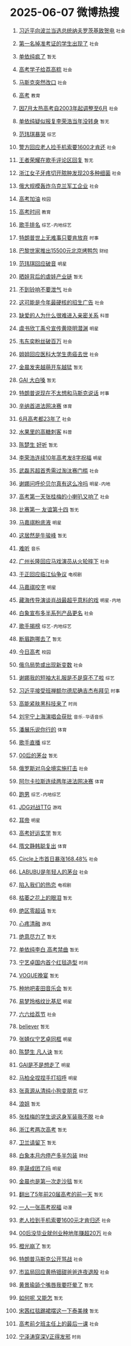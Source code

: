 # 2025-06-07 微博热搜 
1. [习近平向波兰当选总统纳夫罗茨基致贺电](https://m.weibo.cn/search?containerid=100103type%3D1%26t%3D10%26q%3D%23%E4%B9%A0%E8%BF%91%E5%B9%B3%E5%90%91%E6%B3%A2%E5%85%B0%E5%BD%93%E9%80%89%E6%80%BB%E7%BB%9F%E7%BA%B3%E5%A4%AB%E7%BD%97%E8%8C%A8%E5%9F%BA%E8%87%B4%E8%B4%BA%E7%94%B5%23&stream_entry_id=51&isnewpage=1&extparam=seat%3D1%26q%3D%2523%25E4%25B9%25A0%25E8%25BF%2591%25E5%25B9%25B3%25E5%2590%2591%25E6%25B3%25A2%25E5%2585%25B0%25E5%25BD%2593%25E9%2580%2589%25E6%2580%25BB%25E7%25BB%259F%25E7%25BA%25B3%25E5%25A4%25AB%25E7%25BD%2597%25E8%258C%25A8%25E5%259F%25BA%25E8%2587%25B4%25E8%25B4%25BA%25E7%2594%25B5%2523%26filter_type%3Drealtimehot%26stream_entry_id%3D51%26c_type%3D51%26pos%3D0%26cate%3D10103%26dgr%3D0%26display_time%3D1749251971%26pre_seqid%3D17492519711789102902781) `社会` 

2. [第一名掉准考证的学生出现了](https://m.weibo.cn/search?containerid=100103type%3D1%26t%3D10%26q%3D%23%E7%AC%AC%E4%B8%80%E5%90%8D%E6%8E%89%E5%87%86%E8%80%83%E8%AF%81%E7%9A%84%E5%AD%A6%E7%94%9F%E5%87%BA%E7%8E%B0%E4%BA%86%23&stream_entry_id=31&isnewpage=1&extparam=seat%3D1%26flag%3D2%26c_type%3D31%26pos%3D0%26cate%3D5001%26q%3D%2523%25E7%25AC%25AC%25E4%25B8%2580%25E5%2590%258D%25E6%258E%2589%25E5%2587%2586%25E8%2580%2583%25E8%25AF%2581%25E7%259A%2584%25E5%25AD%25A6%25E7%2594%259F%25E5%2587%25BA%25E7%258E%25B0%25E4%25BA%2586%2523%26band_rank%3D1%26stream_entry_id%3D31%26filter_type%3Drealtimehot%26realpos%3D1%26lcate%3D5001%26dgr%3D0%26display_time%3D1749251971%26pre_seqid%3D17492519711789102902781) `社会` 

3. [单依纯疯了](https://m.weibo.cn/search?containerid=100103type%3D1%26t%3D10%26q%3D%E5%8D%95%E4%BE%9D%E7%BA%AF%E7%96%AF%E4%BA%86&stream_entry_id=31&isnewpage=1&extparam=seat%3D1%26flag%3D16%26c_type%3D31%26pos%3D1%26cate%3D5001%26q%3D%25E5%258D%2595%25E4%25BE%259D%25E7%25BA%25AF%25E7%2596%25AF%25E4%25BA%2586%26band_rank%3D2%26stream_entry_id%3D31%26filter_type%3Drealtimehot%26realpos%3D2%26lcate%3D5001%26dgr%3D0%26display_time%3D1749251971%26pre_seqid%3D17492519711789102902781) `暂无` 

4. [高考学子给荔高粽](https://m.weibo.cn/search?containerid=100103type%3D1%26t%3D10%26q%3D%23%E9%AB%98%E8%80%83%E5%AD%A6%E5%AD%90%E7%BB%99%E8%8D%94%E9%AB%98%E7%B2%BD%23&stream_entry_id=31&isnewpage=1&extparam=seat%3D1%26flag%3D0%26c_type%3D31%26pos%3D2%26cate%3D5001%26q%3D%2523%25E9%25AB%2598%25E8%2580%2583%25E5%25AD%25A6%25E5%25AD%2590%25E7%25BB%2599%25E8%258D%2594%25E9%25AB%2598%25E7%25B2%25BD%2523%26band_rank%3D3%26stream_entry_id%3D31%26filter_type%3Drealtimehot%26realpos%3D3%26lcate%3D5001%26dgr%3D0%26display_time%3D1749251971%26pre_seqid%3D17492519711789102902781) `社会` 

5. [马斯克突然改口](https://m.weibo.cn/search?containerid=100103type%3D1%26t%3D10%26q%3D%23%E9%A9%AC%E6%96%AF%E5%85%8B%E7%AA%81%E7%84%B6%E6%94%B9%E5%8F%A3%23&stream_entry_id=31&isnewpage=1&extparam=seat%3D1%26flag%3D0%26c_type%3D31%26pos%3D3%26cate%3D5001%26q%3D%2523%25E9%25A9%25AC%25E6%2596%25AF%25E5%2585%258B%25E7%25AA%2581%25E7%2584%25B6%25E6%2594%25B9%25E5%258F%25A3%2523%26band_rank%3D4%26stream_entry_id%3D31%26filter_type%3Drealtimehot%26realpos%3D4%26lcate%3D5001%26dgr%3D0%26display_time%3D1749251971%26pre_seqid%3D17492519711789102902781) `社会` 

6. [高考](https://m.weibo.cn/search?containerid=100103type%3D1%26t%3D10%26q%3D%E9%AB%98%E8%80%83&stream_entry_id=31&isnewpage=1&extparam=seat%3D1%26flag%3D1%26c_type%3D31%26pos%3D4%26cate%3D5001%26q%3D%25E9%25AB%2598%25E8%2580%2583%26band_rank%3D5%26stream_entry_id%3D31%26filter_type%3Drealtimehot%26realpos%3D5%26lcate%3D5001%26dgr%3D0%26display_time%3D1749251971%26pre_seqid%3D17492519711789102902781) `教育` 

7. [因7月太热高考自2003年起调整至6月](https://m.weibo.cn/search?containerid=100103type%3D1%26t%3D10%26q%3D%23%E5%9B%A07%E6%9C%88%E5%A4%AA%E7%83%AD%E9%AB%98%E8%80%83%E8%87%AA2003%E5%B9%B4%E8%B5%B7%E8%B0%83%E6%95%B4%E8%87%B36%E6%9C%88%23&stream_entry_id=31&isnewpage=1&extparam=seat%3D1%26flag%3D1%26c_type%3D31%26pos%3D5%26cate%3D5001%26q%3D%2523%25E5%259B%25A07%25E6%259C%2588%25E5%25A4%25AA%25E7%2583%25AD%25E9%25AB%2598%25E8%2580%2583%25E8%2587%25AA2003%25E5%25B9%25B4%25E8%25B5%25B7%25E8%25B0%2583%25E6%2595%25B4%25E8%2587%25B36%25E6%259C%2588%2523%26band_rank%3D6%26stream_entry_id%3D31%26filter_type%3Drealtimehot%26realpos%3D6%26lcate%3D5001%26dgr%3D0%26display_time%3D1749251971%26pre_seqid%3D17492519711789102902781) `社会` 

8. [单依纯疑似报复李荣浩当年没转身](https://m.weibo.cn/search?containerid=100103type%3D1%26t%3D10%26q%3D%E5%8D%95%E4%BE%9D%E7%BA%AF%E7%96%91%E4%BC%BC%E6%8A%A5%E5%A4%8D%E6%9D%8E%E8%8D%A3%E6%B5%A9%E5%BD%93%E5%B9%B4%E6%B2%A1%E8%BD%AC%E8%BA%AB&stream_entry_id=31&isnewpage=1&extparam=seat%3D1%26flag%3D2%26c_type%3D31%26pos%3D6%26cate%3D5001%26q%3D%25E5%258D%2595%25E4%25BE%259D%25E7%25BA%25AF%25E7%2596%2591%25E4%25BC%25BC%25E6%258A%25A5%25E5%25A4%258D%25E6%259D%258E%25E8%258D%25A3%25E6%25B5%25A9%25E5%25BD%2593%25E5%25B9%25B4%25E6%25B2%25A1%25E8%25BD%25AC%25E8%25BA%25AB%26band_rank%3D7%26stream_entry_id%3D31%26filter_type%3Drealtimehot%26realpos%3D7%26lcate%3D5001%26dgr%3D0%26display_time%3D1749251971%26pre_seqid%3D17492519711789102902781) `暂无` 

9. [范玮琪暴哭](https://m.weibo.cn/search?containerid=100103type%3D1%26t%3D10%26q%3D%23%E8%8C%83%E7%8E%AE%E7%90%AA%E6%9A%B4%E5%93%AD%23&stream_entry_id=31&isnewpage=1&extparam=seat%3D1%26flag%3D2%26c_type%3D31%26pos%3D7%26cate%3D5001%26q%3D%2523%25E8%258C%2583%25E7%258E%25AE%25E7%2590%25AA%25E6%259A%25B4%25E5%2593%25AD%2523%26band_rank%3D8%26stream_entry_id%3D31%26filter_type%3Drealtimehot%26realpos%3D8%26lcate%3D5001%26dgr%3D0%26display_time%3D1749251971%26pre_seqid%3D17492519711789102902781) `综艺` 

10. [警方回应老人捡手机索要1600才肯还](https://m.weibo.cn/search?containerid=100103type%3D1%26t%3D10%26q%3D%23%E8%AD%A6%E6%96%B9%E5%9B%9E%E5%BA%94%E8%80%81%E4%BA%BA%E6%8D%A1%E6%89%8B%E6%9C%BA%E7%B4%A2%E8%A6%811600%E6%89%8D%E8%82%AF%E8%BF%98%23&stream_entry_id=31&isnewpage=1&extparam=seat%3D1%26flag%3D0%26c_type%3D31%26pos%3D8%26cate%3D5001%26q%3D%2523%25E8%25AD%25A6%25E6%2596%25B9%25E5%259B%259E%25E5%25BA%2594%25E8%2580%2581%25E4%25BA%25BA%25E6%258D%25A1%25E6%2589%258B%25E6%259C%25BA%25E7%25B4%25A2%25E8%25A6%25811600%25E6%2589%258D%25E8%2582%25AF%25E8%25BF%2598%2523%26band_rank%3D9%26stream_entry_id%3D31%26filter_type%3Drealtimehot%26realpos%3D9%26lcate%3D5001%26dgr%3D0%26display_time%3D1749251971%26pre_seqid%3D17492519711789102902781) `社会` 

11. [王者荣耀在歌手评论区回复](https://m.weibo.cn/search?containerid=100103type%3D1%26t%3D10%26q%3D%E7%8E%8B%E8%80%85%E8%8D%A3%E8%80%80%E5%9C%A8%E6%AD%8C%E6%89%8B%E8%AF%84%E8%AE%BA%E5%8C%BA%E5%9B%9E%E5%A4%8D&stream_entry_id=31&isnewpage=1&extparam=seat%3D1%26flag%3D1%26c_type%3D31%26pos%3D9%26cate%3D5001%26q%3D%25E7%258E%258B%25E8%2580%2585%25E8%258D%25A3%25E8%2580%2580%25E5%259C%25A8%25E6%25AD%258C%25E6%2589%258B%25E8%25AF%2584%25E8%25AE%25BA%25E5%258C%25BA%25E5%259B%259E%25E5%25A4%258D%26band_rank%3D10%26stream_entry_id%3D31%26filter_type%3Drealtimehot%26realpos%3D10%26lcate%3D5001%26dgr%3D0%26display_time%3D1749251971%26pre_seqid%3D17492519711789102902781) `暂无` 

12. [浙江女子牙疼切开脓肿发现20多种细菌](https://m.weibo.cn/search?containerid=100103type%3D1%26t%3D10%26q%3D%23%E6%B5%99%E6%B1%9F%E5%A5%B3%E5%AD%90%E7%89%99%E7%96%BC%E5%88%87%E5%BC%80%E8%84%93%E8%82%BF%E5%8F%91%E7%8E%B020%E5%A4%9A%E7%A7%8D%E7%BB%86%E8%8F%8C%23&stream_entry_id=31&isnewpage=1&extparam=seat%3D1%26flag%3D0%26c_type%3D31%26pos%3D10%26cate%3D5001%26q%3D%2523%25E6%25B5%2599%25E6%25B1%259F%25E5%25A5%25B3%25E5%25AD%2590%25E7%2589%2599%25E7%2596%25BC%25E5%2588%2587%25E5%25BC%2580%25E8%2584%2593%25E8%2582%25BF%25E5%258F%2591%25E7%258E%25B020%25E5%25A4%259A%25E7%25A7%258D%25E7%25BB%2586%25E8%258F%258C%2523%26band_rank%3D11%26stream_entry_id%3D31%26filter_type%3Drealtimehot%26realpos%3D11%26lcate%3D5001%26dgr%3D0%26display_time%3D1749251971%26pre_seqid%3D17492519711789102902781) `社会` 

13. [俄大规模轰炸乌克兰军工企业](https://m.weibo.cn/search?containerid=100103type%3D1%26t%3D10%26q%3D%23%E4%BF%84%E5%A4%A7%E8%A7%84%E6%A8%A1%E8%BD%B0%E7%82%B8%E4%B9%8C%E5%85%8B%E5%85%B0%E5%86%9B%E5%B7%A5%E4%BC%81%E4%B8%9A%23&stream_entry_id=31&isnewpage=1&extparam=seat%3D1%26flag%3D0%26c_type%3D31%26pos%3D11%26cate%3D5001%26q%3D%2523%25E4%25BF%2584%25E5%25A4%25A7%25E8%25A7%2584%25E6%25A8%25A1%25E8%25BD%25B0%25E7%2582%25B8%25E4%25B9%258C%25E5%2585%258B%25E5%2585%25B0%25E5%2586%259B%25E5%25B7%25A5%25E4%25BC%2581%25E4%25B8%259A%2523%26band_rank%3D12%26stream_entry_id%3D31%26filter_type%3Drealtimehot%26realpos%3D12%26lcate%3D5001%26dgr%3D0%26display_time%3D1749251971%26pre_seqid%3D17492519711789102902781) `社会` 

14. [高考加油](https://m.weibo.cn/search?containerid=100103type%3D1%26t%3D10%26q%3D%23%E9%AB%98%E8%80%83%E5%8A%A0%E6%B2%B9%23&stream_entry_id=31&isnewpage=1&extparam=seat%3D1%26flag%3D1%26c_type%3D31%26pos%3D12%26cate%3D5001%26q%3D%2523%25E9%25AB%2598%25E8%2580%2583%25E5%258A%25A0%25E6%25B2%25B9%2523%26band_rank%3D13%26stream_entry_id%3D31%26filter_type%3Drealtimehot%26realpos%3D13%26lcate%3D5001%26dgr%3D0%26display_time%3D1749251971%26pre_seqid%3D17492519711789102902781) `校园` 

15. [高考时间](https://m.weibo.cn/search?containerid=100103type%3D1%26t%3D10%26q%3D%E9%AB%98%E8%80%83%E6%97%B6%E9%97%B4&stream_entry_id=31&isnewpage=1&extparam=seat%3D1%26flag%3D0%26c_type%3D31%26pos%3D13%26cate%3D5001%26q%3D%25E9%25AB%2598%25E8%2580%2583%25E6%2597%25B6%25E9%2597%25B4%26band_rank%3D14%26stream_entry_id%3D31%26filter_type%3Drealtimehot%26realpos%3D14%26lcate%3D5001%26dgr%3D0%26display_time%3D1749251971%26pre_seqid%3D17492519711789102902781) `教育` 

16. [歌手排名](https://m.weibo.cn/search?containerid=100103type%3D1%26t%3D10%26q%3D%E6%AD%8C%E6%89%8B%E6%8E%92%E5%90%8D&stream_entry_id=31&isnewpage=1&extparam=seat%3D1%26flag%3D0%26c_type%3D31%26pos%3D14%26cate%3D5001%26q%3D%25E6%25AD%258C%25E6%2589%258B%25E6%258E%2592%25E5%2590%258D%26band_rank%3D15%26stream_entry_id%3D31%26filter_type%3Drealtimehot%26realpos%3D15%26lcate%3D5001%26dgr%3D0%26display_time%3D1749251971%26pre_seqid%3D17492519711789102902781) `综艺-内地综艺` 

17. [特朗普世上无难事只要肯放弃](https://m.weibo.cn/search?containerid=100103type%3D1%26t%3D10%26q%3D%23%E7%89%B9%E6%9C%97%E6%99%AE%E4%B8%96%E4%B8%8A%E6%97%A0%E9%9A%BE%E4%BA%8B%E5%8F%AA%E8%A6%81%E8%82%AF%E6%94%BE%E5%BC%83%23&stream_entry_id=31&isnewpage=1&extparam=seat%3D1%26flag%3D0%26c_type%3D31%26pos%3D15%26cate%3D5001%26q%3D%2523%25E7%2589%25B9%25E6%259C%2597%25E6%2599%25AE%25E4%25B8%2596%25E4%25B8%258A%25E6%2597%25A0%25E9%259A%25BE%25E4%25BA%258B%25E5%258F%25AA%25E8%25A6%2581%25E8%2582%25AF%25E6%2594%25BE%25E5%25BC%2583%2523%26band_rank%3D16%26stream_entry_id%3D31%26filter_type%3Drealtimehot%26realpos%3D16%26lcate%3D5001%26dgr%3D0%26display_time%3D1749251971%26pre_seqid%3D17492519711789102902781) `时事` 

18. [巴黎世家推出15500元北京烤鸭包](https://m.weibo.cn/search?containerid=100103type%3D1%26t%3D10%26q%3D%23%E5%B7%B4%E9%BB%8E%E4%B8%96%E5%AE%B6%E6%8E%A8%E5%87%BA15500%E5%85%83%E5%8C%97%E4%BA%AC%E7%83%A4%E9%B8%AD%E5%8C%85%23&stream_entry_id=31&isnewpage=1&extparam=seat%3D1%26flag%3D0%26c_type%3D31%26pos%3D16%26cate%3D5001%26q%3D%2523%25E5%25B7%25B4%25E9%25BB%258E%25E4%25B8%2596%25E5%25AE%25B6%25E6%258E%25A8%25E5%2587%25BA15500%25E5%2585%2583%25E5%258C%2597%25E4%25BA%25AC%25E7%2583%25A4%25E9%25B8%25AD%25E5%258C%2585%2523%26band_rank%3D17%26stream_entry_id%3D31%26filter_type%3Drealtimehot%26realpos%3D17%26lcate%3D5001%26dgr%3D0%26display_time%3D1749251971%26pre_seqid%3D17492519711789102902781) `财经` 

19. [范玮琪回应破音](https://m.weibo.cn/search?containerid=100103type%3D1%26t%3D10%26q%3D%23%E8%8C%83%E7%8E%AE%E7%90%AA%E5%9B%9E%E5%BA%94%E7%A0%B4%E9%9F%B3%23&stream_entry_id=31&isnewpage=1&extparam=seat%3D1%26flag%3D0%26c_type%3D31%26pos%3D17%26cate%3D5001%26q%3D%2523%25E8%258C%2583%25E7%258E%25AE%25E7%2590%25AA%25E5%259B%259E%25E5%25BA%2594%25E7%25A0%25B4%25E9%259F%25B3%2523%26band_rank%3D18%26stream_entry_id%3D31%26filter_type%3Drealtimehot%26realpos%3D18%26lcate%3D5001%26dgr%3D0%26display_time%3D1749251971%26pre_seqid%3D17492519711789102902781) `明星` 

20. [晒娃背后的虐娃产业链](https://m.weibo.cn/search?containerid=100103type%3D1%26t%3D10%26q%3D%E6%99%92%E5%A8%83%E8%83%8C%E5%90%8E%E7%9A%84%E8%99%90%E5%A8%83%E4%BA%A7%E4%B8%9A%E9%93%BE&stream_entry_id=31&isnewpage=1&extparam=seat%3D1%26flag%3D1%26c_type%3D31%26pos%3D18%26cate%3D5001%26q%3D%25E6%2599%2592%25E5%25A8%2583%25E8%2583%258C%25E5%2590%258E%25E7%259A%2584%25E8%2599%2590%25E5%25A8%2583%25E4%25BA%25A7%25E4%25B8%259A%25E9%2593%25BE%26band_rank%3D19%26stream_entry_id%3D31%26filter_type%3Drealtimehot%26realpos%3D19%26lcate%3D5001%26dgr%3D0%26display_time%3D1749251971%26pre_seqid%3D17492519711789102902781) `暂无` 

21. [不到铃响不要泄气](https://m.weibo.cn/search?containerid=100103type%3D1%26t%3D10%26q%3D%23%E4%B8%8D%E5%88%B0%E9%93%83%E5%93%8D%E4%B8%8D%E8%A6%81%E6%B3%84%E6%B0%94%23&stream_entry_id=31&isnewpage=1&extparam=seat%3D1%26flag%3D0%26c_type%3D31%26pos%3D19%26cate%3D5001%26q%3D%2523%25E4%25B8%258D%25E5%2588%25B0%25E9%2593%2583%25E5%2593%258D%25E4%25B8%258D%25E8%25A6%2581%25E6%25B3%2584%25E6%25B0%2594%2523%26band_rank%3D20%26stream_entry_id%3D31%26filter_type%3Drealtimehot%26realpos%3D20%26lcate%3D5001%26dgr%3D0%26display_time%3D1749251971%26pre_seqid%3D17492519711789102902781) `社会` 

22. [这可能是今年最硬核的招生广告](https://m.weibo.cn/search?containerid=100103type%3D1%26t%3D10%26q%3D%23%E8%BF%99%E5%8F%AF%E8%83%BD%E6%98%AF%E4%BB%8A%E5%B9%B4%E6%9C%80%E7%A1%AC%E6%A0%B8%E7%9A%84%E6%8B%9B%E7%94%9F%E5%B9%BF%E5%91%8A%23&stream_entry_id=31&isnewpage=1&extparam=seat%3D1%26flag%3D0%26c_type%3D31%26pos%3D20%26cate%3D5001%26q%3D%2523%25E8%25BF%2599%25E5%258F%25AF%25E8%2583%25BD%25E6%2598%25AF%25E4%25BB%258A%25E5%25B9%25B4%25E6%259C%2580%25E7%25A1%25AC%25E6%25A0%25B8%25E7%259A%2584%25E6%258B%259B%25E7%2594%259F%25E5%25B9%25BF%25E5%2591%258A%2523%26band_rank%3D21%26stream_entry_id%3D31%26filter_type%3Drealtimehot%26realpos%3D21%26lcate%3D5001%26dgr%3D0%26display_time%3D1749251971%26pre_seqid%3D17492519711789102902781) `社会` 

23. [缺爱的人为什么很难进入亲密关系](https://m.weibo.cn/search?containerid=100103type%3D1%26t%3D10%26q%3D%23%E7%BC%BA%E7%88%B1%E7%9A%84%E4%BA%BA%E4%B8%BA%E4%BB%80%E4%B9%88%E5%BE%88%E9%9A%BE%E8%BF%9B%E5%85%A5%E4%BA%B2%E5%AF%86%E5%85%B3%E7%B3%BB%23&stream_entry_id=31&isnewpage=1&extparam=seat%3D1%26flag%3D0%26c_type%3D31%26pos%3D21%26cate%3D5001%26q%3D%2523%25E7%25BC%25BA%25E7%2588%25B1%25E7%259A%2584%25E4%25BA%25BA%25E4%25B8%25BA%25E4%25BB%2580%25E4%25B9%2588%25E5%25BE%2588%25E9%259A%25BE%25E8%25BF%259B%25E5%2585%25A5%25E4%25BA%25B2%25E5%25AF%2586%25E5%2585%25B3%25E7%25B3%25BB%2523%26band_rank%3D22%26stream_entry_id%3D31%26filter_type%3Drealtimehot%26realpos%3D22%26lcate%3D5001%26dgr%3D0%26display_time%3D1749251971%26pre_seqid%3D17492519711789102902781) `科普` 

24. [虞书欣丁禹兮宣传黄晓明潜渊](https://m.weibo.cn/search?containerid=100103type%3D1%26t%3D10%26q%3D%E8%99%9E%E4%B9%A6%E6%AC%A3%E4%B8%81%E7%A6%B9%E5%85%AE%E5%AE%A3%E4%BC%A0%E9%BB%84%E6%99%93%E6%98%8E%E6%BD%9C%E6%B8%8A&stream_entry_id=31&isnewpage=1&extparam=seat%3D1%26flag%3D0%26c_type%3D31%26pos%3D22%26cate%3D5001%26q%3D%25E8%2599%259E%25E4%25B9%25A6%25E6%25AC%25A3%25E4%25B8%2581%25E7%25A6%25B9%25E5%2585%25AE%25E5%25AE%25A3%25E4%25BC%25A0%25E9%25BB%2584%25E6%2599%2593%25E6%2598%258E%25E6%25BD%259C%25E6%25B8%258A%26band_rank%3D23%26stream_entry_id%3D31%26filter_type%3Drealtimehot%26realpos%3D23%26lcate%3D5001%26dgr%3D0%26display_time%3D1749251971%26pre_seqid%3D17492519711789102902781) `明星` 

25. [韦东奕粉丝破百万](https://m.weibo.cn/search?containerid=100103type%3D1%26t%3D10%26q%3D%23%E9%9F%A6%E4%B8%9C%E5%A5%95%E7%B2%89%E4%B8%9D%E7%A0%B4%E7%99%BE%E4%B8%87%23&stream_entry_id=31&isnewpage=1&extparam=seat%3D1%26flag%3D0%26c_type%3D31%26pos%3D23%26cate%3D5001%26q%3D%2523%25E9%259F%25A6%25E4%25B8%259C%25E5%25A5%2595%25E7%25B2%2589%25E4%25B8%259D%25E7%25A0%25B4%25E7%2599%25BE%25E4%25B8%2587%2523%26band_rank%3D24%26stream_entry_id%3D31%26filter_type%3Drealtimehot%26realpos%3D24%26lcate%3D5001%26dgr%3D0%26display_time%3D1749251971%26pre_seqid%3D17492519711789102902781) `社会` 

26. [姐姐回应医科大学生患癌去世](https://m.weibo.cn/search?containerid=100103type%3D1%26t%3D10%26q%3D%23%E5%A7%90%E5%A7%90%E5%9B%9E%E5%BA%94%E5%8C%BB%E7%A7%91%E5%A4%A7%E5%AD%A6%E7%94%9F%E6%82%A3%E7%99%8C%E5%8E%BB%E4%B8%96%23&stream_entry_id=31&isnewpage=1&extparam=seat%3D1%26flag%3D1%26c_type%3D31%26pos%3D24%26cate%3D5001%26q%3D%2523%25E5%25A7%2590%25E5%25A7%2590%25E5%259B%259E%25E5%25BA%2594%25E5%258C%25BB%25E7%25A7%2591%25E5%25A4%25A7%25E5%25AD%25A6%25E7%2594%259F%25E6%2582%25A3%25E7%2599%258C%25E5%258E%25BB%25E4%25B8%2596%2523%26band_rank%3D25%26stream_entry_id%3D31%26filter_type%3Drealtimehot%26realpos%3D25%26lcate%3D5001%26dgr%3D0%26display_time%3D1749251971%26pre_seqid%3D17492519711789102902781) `社会` 

27. [金晨发夹越萌开车越猛](https://m.weibo.cn/search?containerid=100103type%3D1%26t%3D10%26q%3D%E9%87%91%E6%99%A8%E5%8F%91%E5%A4%B9%E8%B6%8A%E8%90%8C%E5%BC%80%E8%BD%A6%E8%B6%8A%E7%8C%9B&stream_entry_id=31&isnewpage=1&extparam=seat%3D1%26flag%3D0%26c_type%3D31%26pos%3D25%26cate%3D5001%26q%3D%25E9%2587%2591%25E6%2599%25A8%25E5%258F%2591%25E5%25A4%25B9%25E8%25B6%258A%25E8%2590%258C%25E5%25BC%2580%25E8%25BD%25A6%25E8%25B6%258A%25E7%258C%259B%26band_rank%3D26%26stream_entry_id%3D31%26filter_type%3Drealtimehot%26realpos%3D26%26lcate%3D5001%26dgr%3D0%26display_time%3D1749251971%26pre_seqid%3D17492519711789102902781) `暂无` 

28. [GAI 大白嗓](https://m.weibo.cn/search?containerid=100103type%3D1%26t%3D10%26q%3DGAI+%E5%A4%A7%E7%99%BD%E5%97%93&stream_entry_id=31&isnewpage=1&extparam=seat%3D1%26flag%3D0%26c_type%3D31%26pos%3D26%26cate%3D5001%26q%3DGAI%2520%25E5%25A4%25A7%25E7%2599%25BD%25E5%2597%2593%26band_rank%3D27%26stream_entry_id%3D31%26filter_type%3Drealtimehot%26realpos%3D27%26lcate%3D5001%26dgr%3D0%26display_time%3D1749251971%26pre_seqid%3D17492519711789102902781) `暂无` 

29. [特朗普说现在不太想和马斯克说话](https://m.weibo.cn/search?containerid=100103type%3D1%26t%3D10%26q%3D%23%E7%89%B9%E6%9C%97%E6%99%AE%E8%AF%B4%E7%8E%B0%E5%9C%A8%E4%B8%8D%E5%A4%AA%E6%83%B3%E5%92%8C%E9%A9%AC%E6%96%AF%E5%85%8B%E8%AF%B4%E8%AF%9D%23&stream_entry_id=31&isnewpage=1&extparam=seat%3D1%26flag%3D0%26c_type%3D31%26pos%3D27%26cate%3D5001%26q%3D%2523%25E7%2589%25B9%25E6%259C%2597%25E6%2599%25AE%25E8%25AF%25B4%25E7%258E%25B0%25E5%259C%25A8%25E4%25B8%258D%25E5%25A4%25AA%25E6%2583%25B3%25E5%2592%258C%25E9%25A9%25AC%25E6%2596%25AF%25E5%2585%258B%25E8%25AF%25B4%25E8%25AF%259D%2523%26band_rank%3D28%26stream_entry_id%3D31%26filter_type%3Drealtimehot%26realpos%3D28%26lcate%3D5001%26dgr%3D0%26display_time%3D1749251971%26pre_seqid%3D17492519711789102902781) `时事` 

30. [辛纳首进法网决赛](https://m.weibo.cn/search?containerid=100103type%3D1%26t%3D10%26q%3D%23%E8%BE%9B%E7%BA%B3%E9%A6%96%E8%BF%9B%E6%B3%95%E7%BD%91%E5%86%B3%E8%B5%9B%23&stream_entry_id=31&isnewpage=1&extparam=seat%3D1%26flag%3D1%26c_type%3D31%26pos%3D28%26cate%3D5001%26q%3D%2523%25E8%25BE%259B%25E7%25BA%25B3%25E9%25A6%2596%25E8%25BF%259B%25E6%25B3%2595%25E7%25BD%2591%25E5%2586%25B3%25E8%25B5%259B%2523%26band_rank%3D29%26stream_entry_id%3D31%26filter_type%3Drealtimehot%26realpos%3D29%26lcate%3D5001%26dgr%3D0%26display_time%3D1749251971%26pre_seqid%3D17492519711789102902781) `体育` 

31. [6月高考都23年了](https://m.weibo.cn/search?containerid=100103type%3D1%26t%3D10%26q%3D%236%E6%9C%88%E9%AB%98%E8%80%83%E9%83%BD23%E5%B9%B4%E4%BA%86%23&stream_entry_id=31&isnewpage=1&extparam=seat%3D1%26flag%3D1%26c_type%3D31%26pos%3D29%26cate%3D5001%26q%3D%25236%25E6%259C%2588%25E9%25AB%2598%25E8%2580%2583%25E9%2583%25BD23%25E5%25B9%25B4%25E4%25BA%2586%2523%26band_rank%3D30%26stream_entry_id%3D31%26filter_type%3Drealtimehot%26realpos%3D30%26lcate%3D5001%26dgr%3D0%26display_time%3D1749251971%26pre_seqid%3D17492519711789102902781) `社会` 

32. [水果里的高糖刺客](https://m.weibo.cn/search?containerid=100103type%3D1%26t%3D10%26q%3D%23%E6%B0%B4%E6%9E%9C%E9%87%8C%E7%9A%84%E9%AB%98%E7%B3%96%E5%88%BA%E5%AE%A2%23&stream_entry_id=31&isnewpage=1&extparam=seat%3D1%26flag%3D1%26c_type%3D31%26pos%3D30%26cate%3D5001%26q%3D%2523%25E6%25B0%25B4%25E6%259E%259C%25E9%2587%258C%25E7%259A%2584%25E9%25AB%2598%25E7%25B3%2596%25E5%2588%25BA%25E5%25AE%25A2%2523%26band_rank%3D31%26stream_entry_id%3D31%26filter_type%3Drealtimehot%26realpos%3D31%26lcate%3D5001%26dgr%3D0%26display_time%3D1749251971%26pre_seqid%3D17492519711789102902781) `科普` 

33. [陈楚生 好听](https://m.weibo.cn/search?containerid=100103type%3D1%26t%3D10%26q%3D%E9%99%88%E6%A5%9A%E7%94%9F+%E5%A5%BD%E5%90%AC&stream_entry_id=31&isnewpage=1&extparam=seat%3D1%26flag%3D0%26c_type%3D31%26pos%3D31%26cate%3D5001%26q%3D%25E9%2599%2588%25E6%25A5%259A%25E7%2594%259F%2520%25E5%25A5%25BD%25E5%2590%25AC%26band_rank%3D32%26stream_entry_id%3D31%26filter_type%3Drealtimehot%26realpos%3D32%26lcate%3D5001%26dgr%3D0%26display_time%3D1749251971%26pre_seqid%3D17492519711789102902781) `暂无` 

34. [李荣浩连续10年高考发8字祝福](https://m.weibo.cn/search?containerid=100103type%3D1%26t%3D10%26q%3D%23%E6%9D%8E%E8%8D%A3%E6%B5%A9%E8%BF%9E%E7%BB%AD10%E5%B9%B4%E9%AB%98%E8%80%83%E5%8F%918%E5%AD%97%E7%A5%9D%E7%A6%8F%23&stream_entry_id=31&isnewpage=1&extparam=seat%3D1%26flag%3D0%26c_type%3D31%26pos%3D32%26cate%3D5001%26q%3D%2523%25E6%259D%258E%25E8%258D%25A3%25E6%25B5%25A9%25E8%25BF%259E%25E7%25BB%25AD10%25E5%25B9%25B4%25E9%25AB%2598%25E8%2580%2583%25E5%258F%25918%25E5%25AD%2597%25E7%25A5%259D%25E7%25A6%258F%2523%26band_rank%3D33%26stream_entry_id%3D31%26filter_type%3Drealtimehot%26realpos%3D33%26lcate%3D5001%26dgr%3D0%26display_time%3D1749251971%26pre_seqid%3D17492519711789102902781) `明星` 

35. [武磊苏超首秀需过淘汰赛门槛](https://m.weibo.cn/search?containerid=100103type%3D1%26t%3D10%26q%3D%23%E6%AD%A6%E7%A3%8A%E8%8B%8F%E8%B6%85%E9%A6%96%E7%A7%80%E9%9C%80%E8%BF%87%E6%B7%98%E6%B1%B0%E8%B5%9B%E9%97%A8%E6%A7%9B%23&stream_entry_id=31&isnewpage=1&extparam=seat%3D1%26flag%3D0%26c_type%3D31%26pos%3D33%26cate%3D5001%26q%3D%2523%25E6%25AD%25A6%25E7%25A3%258A%25E8%258B%258F%25E8%25B6%2585%25E9%25A6%2596%25E7%25A7%2580%25E9%259C%2580%25E8%25BF%2587%25E6%25B7%2598%25E6%25B1%25B0%25E8%25B5%259B%25E9%2597%25A8%25E6%25A7%259B%2523%26band_rank%3D34%26stream_entry_id%3D31%26filter_type%3Drealtimehot%26realpos%3D34%26lcate%3D5001%26dgr%3D0%26display_time%3D1749251971%26pre_seqid%3D17492519711789102902781) `社会` 

36. [谢娜问呼伦贝尔真有这么冷吗](https://m.weibo.cn/search?containerid=100103type%3D1%26t%3D10%26q%3D%23%E8%B0%A2%E5%A8%9C%E9%97%AE%E5%91%BC%E4%BC%A6%E8%B4%9D%E5%B0%94%E7%9C%9F%E6%9C%89%E8%BF%99%E4%B9%88%E5%86%B7%E5%90%97%23&stream_entry_id=31&isnewpage=1&extparam=seat%3D1%26flag%3D1%26c_type%3D31%26pos%3D34%26cate%3D5001%26q%3D%2523%25E8%25B0%25A2%25E5%25A8%259C%25E9%2597%25AE%25E5%2591%25BC%25E4%25BC%25A6%25E8%25B4%259D%25E5%25B0%2594%25E7%259C%259F%25E6%259C%2589%25E8%25BF%2599%25E4%25B9%2588%25E5%2586%25B7%25E5%2590%2597%2523%26band_rank%3D35%26stream_entry_id%3D31%26filter_type%3Drealtimehot%26realpos%3D35%26lcate%3D5001%26dgr%3D0%26display_time%3D1749251971%26pre_seqid%3D17492519711789102902781) `明星-内地` 

37. [高考第一天张桂梅的小喇叭又响了](https://m.weibo.cn/search?containerid=100103type%3D1%26t%3D10%26q%3D%23%E9%AB%98%E8%80%83%E7%AC%AC%E4%B8%80%E5%A4%A9%E5%BC%A0%E6%A1%82%E6%A2%85%E7%9A%84%E5%B0%8F%E5%96%87%E5%8F%AD%E5%8F%88%E5%93%8D%E4%BA%86%23&stream_entry_id=31&isnewpage=1&extparam=seat%3D1%26flag%3D1%26c_type%3D31%26pos%3D35%26cate%3D5001%26q%3D%2523%25E9%25AB%2598%25E8%2580%2583%25E7%25AC%25AC%25E4%25B8%2580%25E5%25A4%25A9%25E5%25BC%25A0%25E6%25A1%2582%25E6%25A2%2585%25E7%259A%2584%25E5%25B0%258F%25E5%2596%2587%25E5%258F%25AD%25E5%258F%2588%25E5%2593%258D%25E4%25BA%2586%2523%26band_rank%3D36%26stream_entry_id%3D31%26filter_type%3Drealtimehot%26realpos%3D36%26lcate%3D5001%26dgr%3D0%26display_time%3D1749251971%26pre_seqid%3D17492519711789102902781) `社会` 

38. [比赛第一 友谊第十四](https://m.weibo.cn/search?containerid=100103type%3D1%26t%3D10%26q%3D%E6%AF%94%E8%B5%9B%E7%AC%AC%E4%B8%80+%E5%8F%8B%E8%B0%8A%E7%AC%AC%E5%8D%81%E5%9B%9B&stream_entry_id=31&isnewpage=1&extparam=seat%3D1%26flag%3D0%26c_type%3D31%26pos%3D36%26cate%3D5001%26q%3D%25E6%25AF%2594%25E8%25B5%259B%25E7%25AC%25AC%25E4%25B8%2580%2520%25E5%258F%258B%25E8%25B0%258A%25E7%25AC%25AC%25E5%258D%2581%25E5%259B%259B%26band_rank%3D37%26stream_entry_id%3D31%26filter_type%3Drealtimehot%26realpos%3D37%26lcate%3D5001%26dgr%3D0%26display_time%3D1749251971%26pre_seqid%3D17492519711789102902781) `暂无` 

39. [马嘉祺粉底液](https://m.weibo.cn/search?containerid=100103type%3D1%26t%3D10%26q%3D%E9%A9%AC%E5%98%89%E7%A5%BA%E7%B2%89%E5%BA%95%E6%B6%B2&stream_entry_id=31&isnewpage=1&extparam=seat%3D1%26flag%3D0%26c_type%3D31%26pos%3D37%26cate%3D5001%26q%3D%25E9%25A9%25AC%25E5%2598%2589%25E7%25A5%25BA%25E7%25B2%2589%25E5%25BA%2595%25E6%25B6%25B2%26band_rank%3D38%26stream_entry_id%3D31%26filter_type%3Drealtimehot%26realpos%3D38%26lcate%3D5001%26dgr%3D0%26display_time%3D1749251971%26pre_seqid%3D17492519711789102902781) `明星` 

40. [这居然是牛骏峰](https://m.weibo.cn/search?containerid=100103type%3D1%26t%3D10%26q%3D%E8%BF%99%E5%B1%85%E7%84%B6%E6%98%AF%E7%89%9B%E9%AA%8F%E5%B3%B0&stream_entry_id=31&isnewpage=1&extparam=seat%3D1%26flag%3D0%26c_type%3D31%26pos%3D38%26cate%3D5001%26q%3D%25E8%25BF%2599%25E5%25B1%2585%25E7%2584%25B6%25E6%2598%25AF%25E7%2589%259B%25E9%25AA%258F%25E5%25B3%25B0%26band_rank%3D39%26stream_entry_id%3D31%26filter_type%3Drealtimehot%26realpos%3D39%26lcate%3D5001%26dgr%3D0%26display_time%3D1749251971%26pre_seqid%3D17492519711789102902781) `暂无` 

41. [难听](https://m.weibo.cn/search?containerid=100103type%3D1%26t%3D10%26q%3D%E9%9A%BE%E5%90%AC&stream_entry_id=31&isnewpage=1&extparam=seat%3D1%26flag%3D0%26c_type%3D31%26pos%3D39%26cate%3D5001%26q%3D%25E9%259A%25BE%25E5%2590%25AC%26band_rank%3D40%26stream_entry_id%3D31%26filter_type%3Drealtimehot%26realpos%3D40%26lcate%3D5001%26dgr%3D0%26display_time%3D1749251971%26pre_seqid%3D17492519711789102902781) `音乐` 

42. [广州长隆回应马戏演员从火轮摔下](https://m.weibo.cn/search?containerid=100103type%3D1%26t%3D10%26q%3D%23%E5%B9%BF%E5%B7%9E%E9%95%BF%E9%9A%86%E5%9B%9E%E5%BA%94%E9%A9%AC%E6%88%8F%E6%BC%94%E5%91%98%E4%BB%8E%E7%81%AB%E8%BD%AE%E6%91%94%E4%B8%8B%23&stream_entry_id=31&isnewpage=1&extparam=seat%3D1%26flag%3D0%26c_type%3D31%26pos%3D40%26cate%3D5001%26q%3D%2523%25E5%25B9%25BF%25E5%25B7%259E%25E9%2595%25BF%25E9%259A%2586%25E5%259B%259E%25E5%25BA%2594%25E9%25A9%25AC%25E6%2588%258F%25E6%25BC%2594%25E5%2591%2598%25E4%25BB%258E%25E7%2581%25AB%25E8%25BD%25AE%25E6%2591%2594%25E4%25B8%258B%2523%26band_rank%3D41%26stream_entry_id%3D31%26filter_type%3Drealtimehot%26realpos%3D41%26lcate%3D5001%26dgr%3D0%26display_time%3D1749251971%26pre_seqid%3D17492519711789102902781) `社会` 

43. [于正回应临江仙争议](https://m.weibo.cn/search?containerid=100103type%3D1%26t%3D10%26q%3D%23%E4%BA%8E%E6%AD%A3%E5%9B%9E%E5%BA%94%E4%B8%B4%E6%B1%9F%E4%BB%99%E4%BA%89%E8%AE%AE%23&stream_entry_id=31&isnewpage=1&extparam=seat%3D1%26flag%3D0%26c_type%3D31%26pos%3D41%26cate%3D5001%26q%3D%2523%25E4%25BA%258E%25E6%25AD%25A3%25E5%259B%259E%25E5%25BA%2594%25E4%25B8%25B4%25E6%25B1%259F%25E4%25BB%2599%25E4%25BA%2589%25E8%25AE%25AE%2523%26band_rank%3D42%26stream_entry_id%3D31%26filter_type%3Drealtimehot%26realpos%3D42%26lcate%3D5001%26dgr%3D0%26display_time%3D1749251971%26pre_seqid%3D17492519711789102902781) `电视剧` 

44. [马嘉祺咬字](https://m.weibo.cn/search?containerid=100103type%3D1%26t%3D10%26q%3D%E9%A9%AC%E5%98%89%E7%A5%BA%E5%92%AC%E5%AD%97&stream_entry_id=31&isnewpage=1&extparam=seat%3D1%26flag%3D0%26c_type%3D31%26pos%3D42%26cate%3D5001%26q%3D%25E9%25A9%25AC%25E5%2598%2589%25E7%25A5%25BA%25E5%2592%25AC%25E5%25AD%2597%26band_rank%3D43%26stream_entry_id%3D31%26filter_type%3Drealtimehot%26realpos%3D43%26lcate%3D5001%26dgr%3D0%26display_time%3D1749251971%26pre_seqid%3D17492519711789102902781) `明星` 

45. [藏海传导演谈肖战最超乎意料的戏](https://m.weibo.cn/search?containerid=100103type%3D1%26t%3D10%26q%3D%23%E8%97%8F%E6%B5%B7%E4%BC%A0%E5%AF%BC%E6%BC%94%E8%B0%88%E8%82%96%E6%88%98%E6%9C%80%E8%B6%85%E4%B9%8E%E6%84%8F%E6%96%99%E7%9A%84%E6%88%8F%23&stream_entry_id=31&isnewpage=1&extparam=seat%3D1%26flag%3D1%26c_type%3D31%26pos%3D43%26cate%3D5001%26q%3D%2523%25E8%2597%258F%25E6%25B5%25B7%25E4%25BC%25A0%25E5%25AF%25BC%25E6%25BC%2594%25E8%25B0%2588%25E8%2582%2596%25E6%2588%2598%25E6%259C%2580%25E8%25B6%2585%25E4%25B9%258E%25E6%2584%258F%25E6%2596%2599%25E7%259A%2584%25E6%2588%258F%2523%26band_rank%3D44%26stream_entry_id%3D31%26filter_type%3Drealtimehot%26realpos%3D44%26lcate%3D5001%26dgr%3D0%26display_time%3D1749251971%26pre_seqid%3D17492519711789102902781) `明星-内地` 

46. [白象宣布多半系列产品更名](https://m.weibo.cn/search?containerid=100103type%3D1%26t%3D10%26q%3D%23%E7%99%BD%E8%B1%A1%E5%AE%A3%E5%B8%83%E5%A4%9A%E5%8D%8A%E7%B3%BB%E5%88%97%E4%BA%A7%E5%93%81%E6%9B%B4%E5%90%8D%23&stream_entry_id=31&isnewpage=1&extparam=seat%3D1%26flag%3D0%26c_type%3D31%26pos%3D44%26cate%3D5001%26q%3D%2523%25E7%2599%25BD%25E8%25B1%25A1%25E5%25AE%25A3%25E5%25B8%2583%25E5%25A4%259A%25E5%258D%258A%25E7%25B3%25BB%25E5%2588%2597%25E4%25BA%25A7%25E5%2593%2581%25E6%259B%25B4%25E5%2590%258D%2523%26band_rank%3D45%26stream_entry_id%3D31%26filter_type%3Drealtimehot%26realpos%3D45%26lcate%3D5001%26dgr%3D0%26display_time%3D1749251971%26pre_seqid%3D17492519711789102902781) `社会` 

47. [歌手揭榜](https://m.weibo.cn/search?containerid=100103type%3D1%26t%3D10%26q%3D%E6%AD%8C%E6%89%8B%E6%8F%AD%E6%A6%9C&stream_entry_id=31&isnewpage=1&extparam=seat%3D1%26flag%3D0%26c_type%3D31%26pos%3D45%26cate%3D5001%26q%3D%25E6%25AD%258C%25E6%2589%258B%25E6%258F%25AD%25E6%25A6%259C%26band_rank%3D46%26stream_entry_id%3D31%26filter_type%3Drealtimehot%26realpos%3D46%26lcate%3D5001%26dgr%3D0%26display_time%3D1749251971%26pre_seqid%3D17492519711789102902781) `综艺-内地综艺` 

48. [断眉跑哪去了](https://m.weibo.cn/search?containerid=100103type%3D1%26t%3D10%26q%3D%E6%96%AD%E7%9C%89%E8%B7%91%E5%93%AA%E5%8E%BB%E4%BA%86&stream_entry_id=31&isnewpage=1&extparam=seat%3D1%26flag%3D0%26c_type%3D31%26pos%3D46%26cate%3D5001%26q%3D%25E6%2596%25AD%25E7%259C%2589%25E8%25B7%2591%25E5%2593%25AA%25E5%258E%25BB%25E4%25BA%2586%26band_rank%3D47%26stream_entry_id%3D31%26filter_type%3Drealtimehot%26realpos%3D47%26lcate%3D5001%26dgr%3D0%26display_time%3D1749251971%26pre_seqid%3D17492519711789102902781) `暂无` 

49. [今日高考](https://m.weibo.cn/search?containerid=100103type%3D1%26t%3D10%26q%3D%23%E4%BB%8A%E6%97%A5%E9%AB%98%E8%80%83%23&stream_entry_id=31&isnewpage=1&extparam=seat%3D1%26flag%3D0%26c_type%3D31%26pos%3D47%26cate%3D5001%26q%3D%2523%25E4%25BB%258A%25E6%2597%25A5%25E9%25AB%2598%25E8%2580%2583%2523%26band_rank%3D48%26stream_entry_id%3D31%26filter_type%3Drealtimehot%26realpos%3D48%26lcate%3D5001%26dgr%3D0%26display_time%3D1749251971%26pre_seqid%3D17492519711789102902781) `校园` 

50. [俄乌局势或出现新变数](https://m.weibo.cn/search?containerid=100103type%3D1%26t%3D10%26q%3D%23%E4%BF%84%E4%B9%8C%E5%B1%80%E5%8A%BF%E6%88%96%E5%87%BA%E7%8E%B0%E6%96%B0%E5%8F%98%E6%95%B0%23&stream_entry_id=31&isnewpage=1&extparam=seat%3D1%26flag%3D0%26c_type%3D31%26pos%3D48%26cate%3D5001%26q%3D%2523%25E4%25BF%2584%25E4%25B9%258C%25E5%25B1%2580%25E5%258A%25BF%25E6%2588%2596%25E5%2587%25BA%25E7%258E%25B0%25E6%2596%25B0%25E5%258F%2598%25E6%2595%25B0%2523%26band_rank%3D49%26stream_entry_id%3D31%26filter_type%3Drealtimehot%26realpos%3D49%26lcate%3D5001%26dgr%3D0%26display_time%3D1749251971%26pre_seqid%3D17492519711789102902781) `社会` 

51. [谢娜我的短袖大礼服是不是穿不了啦](https://m.weibo.cn/search?containerid=100103type%3D1%26t%3D10%26q%3D%23%E8%B0%A2%E5%A8%9C%E6%88%91%E7%9A%84%E7%9F%AD%E8%A2%96%E5%A4%A7%E7%A4%BC%E6%9C%8D%E6%98%AF%E4%B8%8D%E6%98%AF%E7%A9%BF%E4%B8%8D%E4%BA%86%E5%95%A6%23&stream_entry_id=31&isnewpage=1&extparam=seat%3D1%26flag%3D1%26c_type%3D31%26pos%3D49%26cate%3D5001%26q%3D%2523%25E8%25B0%25A2%25E5%25A8%259C%25E6%2588%2591%25E7%259A%2584%25E7%259F%25AD%25E8%25A2%2596%25E5%25A4%25A7%25E7%25A4%25BC%25E6%259C%258D%25E6%2598%25AF%25E4%25B8%258D%25E6%2598%25AF%25E7%25A9%25BF%25E4%25B8%258D%25E4%25BA%2586%25E5%2595%25A6%2523%26band_rank%3D50%26stream_entry_id%3D31%26filter_type%3Drealtimehot%26realpos%3D50%26lcate%3D5001%26dgr%3D0%26display_time%3D1749251971%26pre_seqid%3D17492519711789102902781) `综艺` 

52. [习近平接受班禅额尔德尼确吉杰布拜见](https://m.weibo.cn/search?containerid=100103type%3D1%26t%3D10%26q%3D%23%E4%B9%A0%E8%BF%91%E5%B9%B3%E6%8E%A5%E5%8F%97%E7%8F%AD%E7%A6%85%E9%A2%9D%E5%B0%94%E5%BE%B7%E5%B0%BC%E7%A1%AE%E5%90%89%E6%9D%B0%E5%B8%83%E6%8B%9C%E8%A7%81%23&stream_entry_id=51&isnewpage=1&extparam=seat%3D1%26q%3D%2523%25E4%25B9%25A0%25E8%25BF%2591%25E5%25B9%25B3%25E6%258E%25A5%25E5%258F%2597%25E7%258F%25AD%25E7%25A6%2585%25E9%25A2%259D%25E5%25B0%2594%25E5%25BE%25B7%25E5%25B0%25BC%25E7%25A1%25AE%25E5%2590%2589%25E6%259D%25B0%25E5%25B8%2583%25E6%258B%259C%25E8%25A7%2581%2523%26cate%3D10103%26dgr%3D0%26filter_type%3Drealtimehot%26stream_entry_id%3D51%26pos%3D0%26c_type%3D51%26display_time%3D1749248371%26pre_seqid%3D17492483714489103330168) `时事` 

53. [高能紧肤黑科技来了](https://m.weibo.cn/search?containerid=100103type%3D1%26t%3D10%26q%3D%23%E9%AB%98%E8%83%BD%E7%B4%A7%E8%82%A4%E9%BB%91%E7%A7%91%E6%8A%80%E6%9D%A5%E4%BA%86%23&stream_entry_id=31&isnewpage=1&extparam=seat%3D1%26cate%3D5001%26dgr%3D0%26adid%3D289095%26stream_entry_id%3D31%26pos%3D3%26q%3D%2523%25E9%25AB%2598%25E8%2583%25BD%25E7%25B4%25A7%25E8%2582%25A4%25E9%25BB%2591%25E7%25A7%2591%25E6%258A%2580%25E6%259D%25A5%25E4%25BA%2586%2523%26topic_ad%3D1%26lcate%3D5001%26filter_type%3Drealtimehot%26band_rank%3D4%26c_type%3D31%26is_ad_pos%3D1%26display_time%3D1749248371%26pre_seqid%3D17492483714489103330168) `时尚` 

54. [刘宇宁上海演唱会获批](https://m.weibo.cn/search?containerid=100103type%3D1%26t%3D10%26q%3D%23%E5%88%98%E5%AE%87%E5%AE%81%E4%B8%8A%E6%B5%B7%E6%BC%94%E5%94%B1%E4%BC%9A%E8%8E%B7%E6%89%B9%23&stream_entry_id=31&isnewpage=1&extparam=seat%3D1%26cate%3D5001%26dgr%3D0%26stream_entry_id%3D31%26pos%3D29%26flag%3D0%26realpos%3D29%26lcate%3D5001%26filter_type%3Drealtimehot%26band_rank%3D29%26c_type%3D31%26q%3D%2523%25E5%2588%2598%25E5%25AE%2587%25E5%25AE%2581%25E4%25B8%258A%25E6%25B5%25B7%25E6%25BC%2594%25E5%2594%25B1%25E4%25BC%259A%25E8%258E%25B7%25E6%2589%25B9%2523%26display_time%3D1749248371%26pre_seqid%3D17492483714489103330168) `音乐-华语音乐` 

55. [潘展乐说你行的](https://m.weibo.cn/search?containerid=100103type%3D1%26t%3D10%26q%3D%23%E6%BD%98%E5%B1%95%E4%B9%90%E8%AF%B4%E4%BD%A0%E8%A1%8C%E7%9A%84%23&stream_entry_id=31&isnewpage=1&extparam=seat%3D1%26cate%3D5001%26dgr%3D0%26stream_entry_id%3D31%26pos%3D32%26flag%3D1%26realpos%3D32%26lcate%3D5001%26filter_type%3Drealtimehot%26band_rank%3D32%26c_type%3D31%26q%3D%2523%25E6%25BD%2598%25E5%25B1%2595%25E4%25B9%2590%25E8%25AF%25B4%25E4%25BD%25A0%25E8%25A1%258C%25E7%259A%2584%2523%26display_time%3D1749248371%26pre_seqid%3D17492483714489103330168) `体育` 

56. [歌手直播](https://m.weibo.cn/search?containerid=100103type%3D1%26t%3D10%26q%3D%E6%AD%8C%E6%89%8B%E7%9B%B4%E6%92%AD&stream_entry_id=31&isnewpage=1&extparam=seat%3D1%26cate%3D5001%26dgr%3D0%26stream_entry_id%3D31%26pos%3D34%26flag%3D0%26realpos%3D34%26lcate%3D5001%26filter_type%3Drealtimehot%26band_rank%3D34%26c_type%3D31%26q%3D%25E6%25AD%258C%25E6%2589%258B%25E7%259B%25B4%25E6%2592%25AD%26display_time%3D1749248371%26pre_seqid%3D17492483714489103330168) `综艺` 

57. [00后的茅台](https://m.weibo.cn/search?containerid=100103type%3D1%26t%3D10%26q%3D00%E5%90%8E%E7%9A%84%E8%8C%85%E5%8F%B0&stream_entry_id=31&isnewpage=1&extparam=seat%3D1%26cate%3D5001%26dgr%3D0%26stream_entry_id%3D31%26pos%3D35%26flag%3D0%26realpos%3D35%26lcate%3D5001%26filter_type%3Drealtimehot%26band_rank%3D35%26c_type%3D31%26q%3D00%25E5%2590%258E%25E7%259A%2584%25E8%258C%2585%25E5%258F%25B0%26display_time%3D1749248371%26pre_seqid%3D17492483714489103330168) `暂无` 

58. [俄罗斯对乌全境实施打击](https://m.weibo.cn/search?containerid=100103type%3D1%26t%3D10%26q%3D%23%E4%BF%84%E7%BD%97%E6%96%AF%E5%AF%B9%E4%B9%8C%E5%85%A8%E5%A2%83%E5%AE%9E%E6%96%BD%E6%89%93%E5%87%BB%23&stream_entry_id=31&isnewpage=1&extparam=seat%3D1%26cate%3D5001%26dgr%3D0%26stream_entry_id%3D31%26pos%3D41%26flag%3D0%26realpos%3D41%26lcate%3D5001%26filter_type%3Drealtimehot%26band_rank%3D41%26c_type%3D31%26q%3D%2523%25E4%25BF%2584%25E7%25BD%2597%25E6%2596%25AF%25E5%25AF%25B9%25E4%25B9%258C%25E5%2585%25A8%25E5%25A2%2583%25E5%25AE%259E%25E6%2596%25BD%25E6%2589%2593%25E5%2587%25BB%2523%26display_time%3D1749248371%26pre_seqid%3D17492483714489103330168) `社会` 

59. [阿尔卡拉斯连续两年进法网决赛](https://m.weibo.cn/search?containerid=100103type%3D1%26t%3D10%26q%3D%23%E9%98%BF%E5%B0%94%E5%8D%A1%E6%8B%89%E6%96%AF%E8%BF%9E%E7%BB%AD%E4%B8%A4%E5%B9%B4%E8%BF%9B%E6%B3%95%E7%BD%91%E5%86%B3%E8%B5%9B%23&stream_entry_id=31&isnewpage=1&extparam=seat%3D1%26cate%3D5001%26dgr%3D0%26stream_entry_id%3D31%26pos%3D42%26flag%3D0%26realpos%3D42%26lcate%3D5001%26filter_type%3Drealtimehot%26band_rank%3D42%26c_type%3D31%26q%3D%2523%25E9%2598%25BF%25E5%25B0%2594%25E5%258D%25A1%25E6%258B%2589%25E6%2596%25AF%25E8%25BF%259E%25E7%25BB%25AD%25E4%25B8%25A4%25E5%25B9%25B4%25E8%25BF%259B%25E6%25B3%2595%25E7%25BD%2591%25E5%2586%25B3%25E8%25B5%259B%2523%26display_time%3D1749248371%26pre_seqid%3D17492483714489103330168) `体育` 

60. [跑男](https://m.weibo.cn/search?containerid=100103type%3D1%26t%3D10%26q%3D%E8%B7%91%E7%94%B7&stream_entry_id=31&isnewpage=1&extparam=seat%3D1%26cate%3D5001%26dgr%3D0%26stream_entry_id%3D31%26pos%3D43%26flag%3D0%26realpos%3D43%26lcate%3D5001%26filter_type%3Drealtimehot%26band_rank%3D43%26c_type%3D31%26q%3D%25E8%25B7%2591%25E7%2594%25B7%26display_time%3D1749248371%26pre_seqid%3D17492483714489103330168) `综艺-内地综艺` 

61. [JDG对战TTG](https://m.weibo.cn/search?containerid=100103type%3D1%26t%3D10%26q%3DJDG%E5%AF%B9%E6%88%98TTG&stream_entry_id=31&isnewpage=1&extparam=seat%3D1%26cate%3D5001%26dgr%3D0%26stream_entry_id%3D31%26pos%3D45%26flag%3D0%26realpos%3D45%26lcate%3D5001%26filter_type%3Drealtimehot%26band_rank%3D45%26c_type%3D31%26q%3DJDG%25E5%25AF%25B9%25E6%2588%2598TTG%26display_time%3D1749248371%26pre_seqid%3D17492483714489103330168) `游戏` 

62. [耳帝](https://m.weibo.cn/search?containerid=100103type%3D1%26t%3D10%26q%3D%E8%80%B3%E5%B8%9D&stream_entry_id=31&isnewpage=1&extparam=seat%3D1%26cate%3D5001%26dgr%3D0%26stream_entry_id%3D31%26pos%3D46%26flag%3D0%26realpos%3D46%26lcate%3D5001%26filter_type%3Drealtimehot%26band_rank%3D46%26c_type%3D31%26q%3D%25E8%2580%25B3%25E5%25B8%259D%26display_time%3D1749248371%26pre_seqid%3D17492483714489103330168) `明星` 

63. [高考好运玄学](https://m.weibo.cn/search?containerid=100103type%3D1%26t%3D10%26q%3D%E9%AB%98%E8%80%83%E5%A5%BD%E8%BF%90%E7%8E%84%E5%AD%A6&stream_entry_id=31&isnewpage=1&extparam=seat%3D1%26cate%3D5001%26dgr%3D0%26stream_entry_id%3D31%26pos%3D47%26flag%3D0%26realpos%3D47%26lcate%3D5001%26filter_type%3Drealtimehot%26band_rank%3D47%26c_type%3D31%26q%3D%25E9%25AB%2598%25E8%2580%2583%25E5%25A5%25BD%25E8%25BF%2590%25E7%258E%2584%25E5%25AD%25A6%26display_time%3D1749248371%26pre_seqid%3D17492483714489103330168) `暂无` 

64. [隋文静韩聪复出](https://m.weibo.cn/search?containerid=100103type%3D1%26t%3D10%26q%3D%23%E9%9A%8B%E6%96%87%E9%9D%99%E9%9F%A9%E8%81%AA%E5%A4%8D%E5%87%BA%23&stream_entry_id=31&isnewpage=1&extparam=seat%3D1%26cate%3D5001%26dgr%3D0%26stream_entry_id%3D31%26pos%3D48%26flag%3D0%26realpos%3D48%26lcate%3D5001%26filter_type%3Drealtimehot%26band_rank%3D48%26c_type%3D31%26q%3D%2523%25E9%259A%258B%25E6%2596%2587%25E9%259D%2599%25E9%259F%25A9%25E8%2581%25AA%25E5%25A4%258D%25E5%2587%25BA%2523%26display_time%3D1749248371%26pre_seqid%3D17492483714489103330168) `体育` 

65. [Circle上市首日暴涨168.48%](https://m.weibo.cn/search?containerid=100103type%3D1%26t%3D10%26q%3D%23Circle%E4%B8%8A%E5%B8%82%E9%A6%96%E6%97%A5%E6%9A%B4%E6%B6%A8168.48%25%23&stream_entry_id=31&isnewpage=1&extparam=seat%3D1%26cate%3D5001%26dgr%3D0%26stream_entry_id%3D31%26pos%3D49%26flag%3D1%26realpos%3D49%26lcate%3D5001%26filter_type%3Drealtimehot%26band_rank%3D49%26c_type%3D31%26q%3D%2523Circle%25E4%25B8%258A%25E5%25B8%2582%25E9%25A6%2596%25E6%2597%25A5%25E6%259A%25B4%25E6%25B6%25A8168.48%2525%2523%26display_time%3D1749248371%26pre_seqid%3D17492483714489103330168) `社会` 

66. [LABUBU是年轻人的茅台](https://m.weibo.cn/search?containerid=100103type%3D1%26t%3D10%26q%3D%23LABUBU%E6%98%AF%E5%B9%B4%E8%BD%BB%E4%BA%BA%E7%9A%84%E8%8C%85%E5%8F%B0%23&stream_entry_id=31&isnewpage=1&extparam=seat%3D1%26cate%3D5001%26dgr%3D0%26stream_entry_id%3D31%26pos%3D50%26flag%3D0%26realpos%3D50%26lcate%3D5001%26filter_type%3Drealtimehot%26band_rank%3D50%26c_type%3D31%26q%3D%2523LABUBU%25E6%2598%25AF%25E5%25B9%25B4%25E8%25BD%25BB%25E4%25BA%25BA%25E7%259A%2584%25E8%258C%2585%25E5%258F%25B0%2523%26display_time%3D1749248371%26pre_seqid%3D17492483714489103330168) `社会` 

67. [陷入我们的热恋](https://m.weibo.cn/search?containerid=100103type%3D1%26t%3D10%26q%3D%E9%99%B7%E5%85%A5%E6%88%91%E4%BB%AC%E7%9A%84%E7%83%AD%E6%81%8B&stream_entry_id=31&isnewpage=1&extparam=seat%3D1%26cate%3D5001%26dgr%3D0%26stream_entry_id%3D31%26pos%3D43%26realpos%3D44%26flag%3D0%26lcate%3D5001%26filter_type%3Drealtimehot%26band_rank%3D44%26c_type%3D31%26q%3D%25E9%2599%25B7%25E5%2585%25A5%25E6%2588%2591%25E4%25BB%25AC%25E7%259A%2584%25E7%2583%25AD%25E6%2581%258B%26display_time%3D1749244764%26pre_seqid%3D17492447644140103329837) `电视剧` 

68. [枯萎之花上的眼泪](https://m.weibo.cn/search?containerid=100103type%3D1%26t%3D10%26q%3D%23%E6%9E%AF%E8%90%8E%E4%B9%8B%E8%8A%B1%E4%B8%8A%E7%9A%84%E7%9C%BC%E6%B3%AA%23&stream_entry_id=31&isnewpage=1&extparam=seat%3D1%26cate%3D5001%26dgr%3D0%26stream_entry_id%3D31%26pos%3D44%26realpos%3D45%26flag%3D0%26lcate%3D5001%26filter_type%3Drealtimehot%26band_rank%3D45%26c_type%3D31%26q%3D%2523%25E6%259E%25AF%25E8%2590%258E%25E4%25B9%258B%25E8%258A%25B1%25E4%25B8%258A%25E7%259A%2584%25E7%259C%25BC%25E6%25B3%25AA%2523%26display_time%3D1749244764%26pre_seqid%3D17492447644140103329837) `暂无` 

69. [绝区零超话](https://m.weibo.cn/search?containerid=100103type%3D1%26t%3D10%26q%3D%E7%BB%9D%E5%8C%BA%E9%9B%B6%E8%B6%85%E8%AF%9D&stream_entry_id=31&isnewpage=1&extparam=seat%3D1%26cate%3D5001%26dgr%3D0%26stream_entry_id%3D31%26pos%3D45%26realpos%3D46%26flag%3D1%26lcate%3D5001%26filter_type%3Drealtimehot%26band_rank%3D46%26c_type%3D31%26q%3D%25E7%25BB%259D%25E5%258C%25BA%25E9%259B%25B6%25E8%25B6%2585%25E8%25AF%259D%26display_time%3D1749244764%26pre_seqid%3D17492447644140103329837) `暂无` 

70. [心疼清融](https://m.weibo.cn/search?containerid=100103type%3D1%26t%3D10%26q%3D%E5%BF%83%E7%96%BC%E6%B8%85%E8%9E%8D&stream_entry_id=31&isnewpage=1&extparam=seat%3D1%26cate%3D5001%26dgr%3D0%26stream_entry_id%3D31%26pos%3D47%26realpos%3D48%26flag%3D0%26lcate%3D5001%26filter_type%3Drealtimehot%26band_rank%3D48%26c_type%3D31%26q%3D%25E5%25BF%2583%25E7%2596%25BC%25E6%25B8%2585%25E8%259E%258D%26display_time%3D1749244764%26pre_seqid%3D17492447644140103329837) `游戏` 

71. [绝意尽力了](https://m.weibo.cn/search?containerid=100103type%3D1%26t%3D10%26q%3D%E7%BB%9D%E6%84%8F%E5%B0%BD%E5%8A%9B%E4%BA%86&stream_entry_id=31&isnewpage=1&extparam=seat%3D1%26cate%3D5001%26dgr%3D0%26stream_entry_id%3D31%26pos%3D49%26realpos%3D50%26flag%3D0%26lcate%3D5001%26filter_type%3Drealtimehot%26band_rank%3D50%26c_type%3D31%26q%3D%25E7%25BB%259D%25E6%2584%258F%25E5%25B0%25BD%25E5%258A%259B%25E4%25BA%2586%26display_time%3D1749244764%26pre_seqid%3D17492447644140103329837) `暂无` 

72. [单依纯李白 高考禁曲](https://m.weibo.cn/search?containerid=100103type%3D1%26t%3D10%26q%3D%E5%8D%95%E4%BE%9D%E7%BA%AF%E6%9D%8E%E7%99%BD+%E9%AB%98%E8%80%83%E7%A6%81%E6%9B%B2&stream_entry_id=31&isnewpage=1&extparam=seat%3D1%26pos%3D5%26filter_type%3Drealtimehot%26flag%3D1%26c_type%3D31%26dgr%3D0%26cate%3D5001%26stream_entry_id%3D31%26q%3D%25E5%258D%2595%25E4%25BE%259D%25E7%25BA%25AF%25E6%259D%258E%25E7%2599%25BD%2520%25E9%25AB%2598%25E8%2580%2583%25E7%25A6%2581%25E6%259B%25B2%26band_rank%3D6%26realpos%3D6%26lcate%3D5001%26display_time%3D1749241370%26pre_seqid%3D174924137024801031226156) `暂无` 

73. [宁艺卓国内首个红毯造型](https://m.weibo.cn/search?containerid=100103type%3D1%26t%3D10%26q%3D%23%E5%AE%81%E8%89%BA%E5%8D%93%E5%9B%BD%E5%86%85%E9%A6%96%E4%B8%AA%E7%BA%A2%E6%AF%AF%E9%80%A0%E5%9E%8B%23&stream_entry_id=31&isnewpage=1&extparam=seat%3D1%26pos%3D40%26filter_type%3Drealtimehot%26flag%3D0%26c_type%3D31%26dgr%3D0%26cate%3D5001%26stream_entry_id%3D31%26q%3D%2523%25E5%25AE%2581%25E8%2589%25BA%25E5%258D%2593%25E5%259B%25BD%25E5%2586%2585%25E9%25A6%2596%25E4%25B8%25AA%25E7%25BA%25A2%25E6%25AF%25AF%25E9%2580%25A0%25E5%259E%258B%2523%26band_rank%3D41%26realpos%3D41%26lcate%3D5001%26display_time%3D1749241370%26pre_seqid%3D174924137024801031226156) `时尚` 

74. [VOGUE晚宴](https://m.weibo.cn/search?containerid=100103type%3D1%26t%3D10%26q%3DVOGUE%E6%99%9A%E5%AE%B4&stream_entry_id=31&isnewpage=1&extparam=seat%3D1%26pos%3D46%26filter_type%3Drealtimehot%26flag%3D0%26c_type%3D31%26dgr%3D0%26cate%3D5001%26stream_entry_id%3D31%26q%3DVOGUE%25E6%2599%259A%25E5%25AE%25B4%26band_rank%3D47%26realpos%3D47%26lcate%3D5001%26display_time%3D1749241370%26pre_seqid%3D174924137024801031226156) `暂无` 

75. [种地吧麦田音乐会](https://m.weibo.cn/search?containerid=100103type%3D1%26t%3D10%26q%3D%E7%A7%8D%E5%9C%B0%E5%90%A7%E9%BA%A6%E7%94%B0%E9%9F%B3%E4%B9%90%E4%BC%9A&stream_entry_id=31&isnewpage=1&extparam=seat%3D1%26pos%3D47%26filter_type%3Drealtimehot%26flag%3D0%26c_type%3D31%26dgr%3D0%26cate%3D5001%26stream_entry_id%3D31%26q%3D%25E7%25A7%258D%25E5%259C%25B0%25E5%2590%25A7%25E9%25BA%25A6%25E7%2594%25B0%25E9%259F%25B3%25E4%25B9%2590%25E4%25BC%259A%26band_rank%3D48%26realpos%3D48%26lcate%3D5001%26display_time%3D1749241370%26pre_seqid%3D174924137024801031226156) `暂无` 

76. [易梦玲格纹比基尼](https://m.weibo.cn/search?containerid=100103type%3D1%26t%3D10%26q%3D%23%E6%98%93%E6%A2%A6%E7%8E%B2%E6%A0%BC%E7%BA%B9%E6%AF%94%E5%9F%BA%E5%B0%BC%23&stream_entry_id=31&isnewpage=1&extparam=seat%3D1%26pos%3D48%26filter_type%3Drealtimehot%26flag%3D0%26c_type%3D31%26dgr%3D0%26cate%3D5001%26stream_entry_id%3D31%26q%3D%2523%25E6%2598%2593%25E6%25A2%25A6%25E7%258E%25B2%25E6%25A0%25BC%25E7%25BA%25B9%25E6%25AF%2594%25E5%259F%25BA%25E5%25B0%25BC%2523%26band_rank%3D49%26realpos%3D49%26lcate%3D5001%26display_time%3D1749241370%26pre_seqid%3D174924137024801031226156) `明星` 

77. [六六给荔节](https://m.weibo.cn/search?containerid=100103type%3D1%26t%3D10%26q%3D%23%E5%85%AD%E5%85%AD%E7%BB%99%E8%8D%94%E8%8A%82%23&stream_entry_id=31&isnewpage=1&extparam=seat%3D1%26flag%3D0%26cate%3D5001%26pos%3D2%26stream_entry_id%3D31%26lcate%3D5001%26band_rank%3D3%26q%3D%2523%25E5%2585%25AD%25E5%2585%25AD%25E7%25BB%2599%25E8%258D%2594%25E8%258A%2582%2523%26filter_type%3Drealtimehot%26dgr%3D0%26c_type%3D31%26realpos%3D3%26display_time%3D1749237435%26pre_seqid%3D174923743544001030190123) `社会` 

78. [believer](https://m.weibo.cn/search?containerid=100103type%3D1%26t%3D10%26q%3Dbeliever&stream_entry_id=31&isnewpage=1&extparam=seat%3D1%26flag%3D1%26cate%3D5001%26pos%3D34%26stream_entry_id%3D31%26lcate%3D5001%26band_rank%3D35%26q%3Dbeliever%26filter_type%3Drealtimehot%26dgr%3D0%26c_type%3D31%26realpos%3D35%26display_time%3D1749237435%26pre_seqid%3D174923743544001030190123) `暂无` 

79. [张婧仪宁艺卓同框](https://m.weibo.cn/search?containerid=100103type%3D1%26t%3D10%26q%3D%23%E5%BC%A0%E5%A9%A7%E4%BB%AA%E5%AE%81%E8%89%BA%E5%8D%93%E5%90%8C%E6%A1%86%23&stream_entry_id=31&isnewpage=1&extparam=seat%3D1%26flag%3D0%26cate%3D5001%26pos%3D35%26stream_entry_id%3D31%26lcate%3D5001%26band_rank%3D36%26q%3D%2523%25E5%25BC%25A0%25E5%25A9%25A7%25E4%25BB%25AA%25E5%25AE%2581%25E8%2589%25BA%25E5%258D%2593%25E5%2590%258C%25E6%25A1%2586%2523%26filter_type%3Drealtimehot%26dgr%3D0%26c_type%3D31%26realpos%3D36%26display_time%3D1749237435%26pre_seqid%3D174923743544001030190123) `明星` 

80. [陈楚生 凡人诀](https://m.weibo.cn/search?containerid=100103type%3D1%26t%3D10%26q%3D%E9%99%88%E6%A5%9A%E7%94%9F+%E5%87%A1%E4%BA%BA%E8%AF%80&stream_entry_id=31&isnewpage=1&extparam=seat%3D1%26flag%3D1%26cate%3D5001%26pos%3D37%26stream_entry_id%3D31%26lcate%3D5001%26band_rank%3D38%26q%3D%25E9%2599%2588%25E6%25A5%259A%25E7%2594%259F%2520%25E5%2587%25A1%25E4%25BA%25BA%25E8%25AF%2580%26filter_type%3Drealtimehot%26dgr%3D0%26c_type%3D31%26realpos%3D38%26display_time%3D1749237435%26pre_seqid%3D174923743544001030190123) `暂无` 

81. [GAI是不是想走了](https://m.weibo.cn/search?containerid=100103type%3D1%26t%3D10%26q%3D%23GAI%E6%98%AF%E4%B8%8D%E6%98%AF%E6%83%B3%E8%B5%B0%E4%BA%86%23&stream_entry_id=31&isnewpage=1&extparam=seat%3D1%26flag%3D0%26cate%3D5001%26pos%3D40%26stream_entry_id%3D31%26lcate%3D5001%26band_rank%3D41%26q%3D%2523GAI%25E6%2598%25AF%25E4%25B8%258D%25E6%2598%25AF%25E6%2583%25B3%25E8%25B5%25B0%25E4%25BA%2586%2523%26filter_type%3Drealtimehot%26dgr%3D0%26c_type%3D31%26realpos%3D41%26display_time%3D1749237435%26pre_seqid%3D174923743544001030190123) `明星` 

82. [马柏全捏捏手打招呼](https://m.weibo.cn/search?containerid=100103type%3D1%26t%3D10%26q%3D%23%E9%A9%AC%E6%9F%8F%E5%85%A8%E6%8D%8F%E6%8D%8F%E6%89%8B%E6%89%93%E6%8B%9B%E5%91%BC%23&stream_entry_id=31&isnewpage=1&extparam=seat%3D1%26flag%3D1%26cate%3D5001%26pos%3D42%26stream_entry_id%3D31%26lcate%3D5001%26band_rank%3D43%26q%3D%2523%25E9%25A9%25AC%25E6%259F%258F%25E5%2585%25A8%25E6%258D%258F%25E6%258D%258F%25E6%2589%258B%25E6%2589%2593%25E6%258B%259B%25E5%2591%25BC%2523%26filter_type%3Drealtimehot%26dgr%3D0%26c_type%3D31%26realpos%3D43%26display_time%3D1749237435%26pre_seqid%3D174923743544001030190123) `明星` 

83. [张真源从清纯小狗变朋克](https://m.weibo.cn/search?containerid=100103type%3D1%26t%3D10%26q%3D%E5%BC%A0%E7%9C%9F%E6%BA%90%E4%BB%8E%E6%B8%85%E7%BA%AF%E5%B0%8F%E7%8B%97%E5%8F%98%E6%9C%8B%E5%85%8B&stream_entry_id=31&isnewpage=1&extparam=seat%3D1%26flag%3D1%26cate%3D5001%26pos%3D45%26stream_entry_id%3D31%26lcate%3D5001%26band_rank%3D46%26q%3D%25E5%25BC%25A0%25E7%259C%259F%25E6%25BA%2590%25E4%25BB%258E%25E6%25B8%2585%25E7%25BA%25AF%25E5%25B0%258F%25E7%258B%2597%25E5%258F%2598%25E6%259C%258B%25E5%2585%258B%26filter_type%3Drealtimehot%26dgr%3D0%26c_type%3D31%26realpos%3D46%26display_time%3D1749237435%26pre_seqid%3D174923743544001030190123) `综艺` 

84. [浪姐](https://m.weibo.cn/search?containerid=100103type%3D1%26t%3D10%26q%3D%E6%B5%AA%E5%A7%90&stream_entry_id=31&isnewpage=1&extparam=seat%3D1%26stream_entry_id%3D31%26pos%3D32%26q%3D%25E6%25B5%25AA%25E5%25A7%2590%26dgr%3D0%26filter_type%3Drealtimehot%26c_type%3D31%26lcate%3D5001%26realpos%3D33%26cate%3D5001%26flag%3D0%26band_rank%3D33%26display_time%3D1749234489%26pre_seqid%3D17492344893080103436095) `暂无` 

85. [张桂梅的学生说这身军装我不脱](https://m.weibo.cn/search?containerid=100103type%3D1%26t%3D10%26q%3D%23%E5%BC%A0%E6%A1%82%E6%A2%85%E7%9A%84%E5%AD%A6%E7%94%9F%E8%AF%B4%E8%BF%99%E8%BA%AB%E5%86%9B%E8%A3%85%E6%88%91%E4%B8%8D%E8%84%B1%23&stream_entry_id=31&isnewpage=1&extparam=seat%3D1%26stream_entry_id%3D31%26pos%3D34%26q%3D%2523%25E5%25BC%25A0%25E6%25A1%2582%25E6%25A2%2585%25E7%259A%2584%25E5%25AD%25A6%25E7%2594%259F%25E8%25AF%25B4%25E8%25BF%2599%25E8%25BA%25AB%25E5%2586%259B%25E8%25A3%2585%25E6%2588%2591%25E4%25B8%258D%25E8%2584%25B1%2523%26dgr%3D0%26filter_type%3Drealtimehot%26c_type%3D31%26lcate%3D5001%26realpos%3D35%26cate%3D5001%26flag%3D1%26band_rank%3D35%26display_time%3D1749234489%26pre_seqid%3D17492344893080103436095) `社会` 

86. [浙江考两次高考](https://m.weibo.cn/search?containerid=100103type%3D1%26t%3D10%26q%3D%E6%B5%99%E6%B1%9F%E8%80%83%E4%B8%A4%E6%AC%A1%E9%AB%98%E8%80%83&stream_entry_id=31&isnewpage=1&extparam=seat%3D1%26stream_entry_id%3D31%26pos%3D44%26q%3D%25E6%25B5%2599%25E6%25B1%259F%25E8%2580%2583%25E4%25B8%25A4%25E6%25AC%25A1%25E9%25AB%2598%25E8%2580%2583%26dgr%3D0%26filter_type%3Drealtimehot%26c_type%3D31%26lcate%3D5001%26realpos%3D45%26cate%3D5001%26flag%3D0%26band_rank%3D45%26display_time%3D1749234489%26pre_seqid%3D17492344893080103436095) `暂无` 

87. [卫兰请留下](https://m.weibo.cn/search?containerid=100103type%3D1%26t%3D10%26q%3D%E5%8D%AB%E5%85%B0%E8%AF%B7%E7%95%99%E4%B8%8B&stream_entry_id=31&isnewpage=1&extparam=seat%3D1%26stream_entry_id%3D31%26pos%3D46%26q%3D%25E5%258D%25AB%25E5%2585%25B0%25E8%25AF%25B7%25E7%2595%2599%25E4%25B8%258B%26dgr%3D0%26filter_type%3Drealtimehot%26c_type%3D31%26lcate%3D5001%26realpos%3D47%26cate%3D5001%26flag%3D0%26band_rank%3D47%26display_time%3D1749234489%26pre_seqid%3D17492344893080103436095) `暂无` 

88. [白象本月内停产多半包装](https://m.weibo.cn/search?containerid=100103type%3D1%26t%3D10%26q%3D%23%E7%99%BD%E8%B1%A1%E6%9C%AC%E6%9C%88%E5%86%85%E5%81%9C%E4%BA%A7%E5%A4%9A%E5%8D%8A%E5%8C%85%E8%A3%85%23&stream_entry_id=31&isnewpage=1&extparam=seat%3D1%26stream_entry_id%3D31%26pos%3D47%26q%3D%2523%25E7%2599%25BD%25E8%25B1%25A1%25E6%259C%25AC%25E6%259C%2588%25E5%2586%2585%25E5%2581%259C%25E4%25BA%25A7%25E5%25A4%259A%25E5%258D%258A%25E5%258C%2585%25E8%25A3%2585%2523%26dgr%3D0%26filter_type%3Drealtimehot%26c_type%3D31%26lcate%3D5001%26realpos%3D48%26cate%3D5001%26flag%3D1%26band_rank%3D48%26display_time%3D1749234489%26pre_seqid%3D17492344893080103436095) `财经` 

89. [李晟成团了吗](https://m.weibo.cn/search?containerid=100103type%3D1%26t%3D10%26q%3D%23%E6%9D%8E%E6%99%9F%E6%88%90%E5%9B%A2%E4%BA%86%E5%90%97%23&stream_entry_id=31&isnewpage=1&extparam=seat%3D1%26pos%3D3%26is_ad_pos%3D1%26cate%3D5001%26lcate%3D5001%26topic_ad%3D1%26filter_type%3Drealtimehot%26stream_entry_id%3D31%26q%3D%2523%25E6%259D%258E%25E6%2599%259F%25E6%2588%2590%25E5%259B%25A2%25E4%25BA%2586%25E5%2590%2597%2523%26c_type%3D31%26dgr%3D0%26adid%3D289088%26band_rank%3D4%26display_time%3D1749230351%26pre_seqid%3D17492303518780103452263) `明星` 

90. [金晨也是第一次走沙毯](https://m.weibo.cn/search?containerid=100103type%3D1%26t%3D10%26q%3D%E9%87%91%E6%99%A8%E4%B9%9F%E6%98%AF%E7%AC%AC%E4%B8%80%E6%AC%A1%E8%B5%B0%E6%B2%99%E6%AF%AF&stream_entry_id=31&isnewpage=1&extparam=seat%3D1%26pos%3D32%26realpos%3D32%26c_type%3D31%26flag%3D0%26cate%3D5001%26lcate%3D5001%26stream_entry_id%3D31%26q%3D%25E9%2587%2591%25E6%2599%25A8%25E4%25B9%259F%25E6%2598%25AF%25E7%25AC%25AC%25E4%25B8%2580%25E6%25AC%25A1%25E8%25B5%25B0%25E6%25B2%2599%25E6%25AF%25AF%26dgr%3D0%26filter_type%3Drealtimehot%26band_rank%3D32%26display_time%3D1749230351%26pre_seqid%3D17492303518780103452263) `暂无` 

91. [翻出了5年前20届高考的前一天](https://m.weibo.cn/search?containerid=100103type%3D1%26t%3D10%26q%3D%E7%BF%BB%E5%87%BA%E4%BA%865%E5%B9%B4%E5%89%8D20%E5%B1%8A%E9%AB%98%E8%80%83%E7%9A%84%E5%89%8D%E4%B8%80%E5%A4%A9&stream_entry_id=31&isnewpage=1&extparam=seat%3D1%26pos%3D39%26realpos%3D39%26c_type%3D31%26flag%3D1%26cate%3D5001%26lcate%3D5001%26stream_entry_id%3D31%26q%3D%25E7%25BF%25BB%25E5%2587%25BA%25E4%25BA%25865%25E5%25B9%25B4%25E5%2589%258D20%25E5%25B1%258A%25E9%25AB%2598%25E8%2580%2583%25E7%259A%2584%25E5%2589%258D%25E4%25B8%2580%25E5%25A4%25A9%26dgr%3D0%26filter_type%3Drealtimehot%26band_rank%3D39%26display_time%3D1749230351%26pre_seqid%3D17492303518780103452263) `暂无` 

92. [一人一张高考祝福](https://m.weibo.cn/search?containerid=100103type%3D1%26t%3D10%26q%3D%23%E4%B8%80%E4%BA%BA%E4%B8%80%E5%BC%A0%E9%AB%98%E8%80%83%E7%A5%9D%E7%A6%8F%23&stream_entry_id=31&isnewpage=1&extparam=seat%3D1%26pos%3D40%26realpos%3D40%26c_type%3D31%26flag%3D1%26cate%3D5001%26lcate%3D5001%26stream_entry_id%3D31%26q%3D%2523%25E4%25B8%2580%25E4%25BA%25BA%25E4%25B8%2580%25E5%25BC%25A0%25E9%25AB%2598%25E8%2580%2583%25E7%25A5%259D%25E7%25A6%258F%2523%26dgr%3D0%26filter_type%3Drealtimehot%26band_rank%3D40%26display_time%3D1749230351%26pre_seqid%3D17492303518780103452263) `动漫` 

93. [老人捡到手机索要1600元才肯归还](https://m.weibo.cn/search?containerid=100103type%3D1%26t%3D10%26q%3D%23%E8%80%81%E4%BA%BA%E6%8D%A1%E5%88%B0%E6%89%8B%E6%9C%BA%E7%B4%A2%E8%A6%811600%E5%85%83%E6%89%8D%E8%82%AF%E5%BD%92%E8%BF%98%23&stream_entry_id=31&isnewpage=1&extparam=seat%3D1%26pos%3D42%26realpos%3D42%26c_type%3D31%26flag%3D0%26cate%3D5001%26lcate%3D5001%26stream_entry_id%3D31%26q%3D%2523%25E8%2580%2581%25E4%25BA%25BA%25E6%258D%25A1%25E5%2588%25B0%25E6%2589%258B%25E6%259C%25BA%25E7%25B4%25A2%25E8%25A6%25811600%25E5%2585%2583%25E6%2589%258D%25E8%2582%25AF%25E5%25BD%2592%25E8%25BF%2598%2523%26dgr%3D0%26filter_type%3Drealtimehot%26band_rank%3D42%26display_time%3D1749230351%26pre_seqid%3D17492303518780103452263) `社会` 

94. [00后没毕业就创业种地年赚超20万](https://m.weibo.cn/search?containerid=100103type%3D1%26t%3D10%26q%3D%2300%E5%90%8E%E6%B2%A1%E6%AF%95%E4%B8%9A%E5%B0%B1%E5%88%9B%E4%B8%9A%E7%A7%8D%E5%9C%B0%E5%B9%B4%E8%B5%9A%E8%B6%8520%E4%B8%87%23&stream_entry_id=31&isnewpage=1&extparam=seat%3D1%26pos%3D43%26realpos%3D43%26c_type%3D31%26flag%3D0%26cate%3D5001%26lcate%3D5001%26stream_entry_id%3D31%26q%3D%252300%25E5%2590%258E%25E6%25B2%25A1%25E6%25AF%2595%25E4%25B8%259A%25E5%25B0%25B1%25E5%2588%259B%25E4%25B8%259A%25E7%25A7%258D%25E5%259C%25B0%25E5%25B9%25B4%25E8%25B5%259A%25E8%25B6%258520%25E4%25B8%2587%2523%26dgr%3D0%26filter_type%3Drealtimehot%26band_rank%3D43%26display_time%3D1749230351%26pre_seqid%3D17492303518780103452263) `社会` 

95. [橙光崩了](https://m.weibo.cn/search?containerid=100103type%3D1%26t%3D10%26q%3D%E6%A9%99%E5%85%89%E5%B4%A9%E4%BA%86&stream_entry_id=31&isnewpage=1&extparam=seat%3D1%26pos%3D48%26realpos%3D48%26c_type%3D31%26flag%3D0%26cate%3D5001%26lcate%3D5001%26stream_entry_id%3D31%26q%3D%25E6%25A9%2599%25E5%2585%2589%25E5%25B4%25A9%25E4%25BA%2586%26dgr%3D0%26filter_type%3Drealtimehot%26band_rank%3D48%26display_time%3D1749230351%26pre_seqid%3D17492303518780103452263) `暂无` 

96. [特朗普马斯克公开骂战](https://m.weibo.cn/search?containerid=100103type%3D1%26t%3D10%26q%3D%23%E7%89%B9%E6%9C%97%E6%99%AE%E9%A9%AC%E6%96%AF%E5%85%8B%E5%85%AC%E5%BC%80%E9%AA%82%E6%88%98%23&stream_entry_id=31&isnewpage=1&extparam=seat%3D1%26pos%3D50%26realpos%3D50%26c_type%3D31%26flag%3D0%26cate%3D5001%26lcate%3D5001%26stream_entry_id%3D31%26q%3D%2523%25E7%2589%25B9%25E6%259C%2597%25E6%2599%25AE%25E9%25A9%25AC%25E6%2596%25AF%25E5%2585%258B%25E5%2585%25AC%25E5%25BC%2580%25E9%25AA%2582%25E6%2588%2598%2523%26dgr%3D0%26filter_type%3Drealtimehot%26band_rank%3D50%26display_time%3D1749230351%26pre_seqid%3D17492303518780103452263) `社会` 

97. [市监局回应黄杨钿甜爸爸连夜退股](https://m.weibo.cn/search?containerid=100103type%3D1%26t%3D10%26q%3D%23%E5%B8%82%E7%9B%91%E5%B1%80%E5%9B%9E%E5%BA%94%E9%BB%84%E6%9D%A8%E9%92%BF%E7%94%9C%E7%88%B8%E7%88%B8%E8%BF%9E%E5%A4%9C%E9%80%80%E8%82%A1%23&stream_entry_id=31&isnewpage=1&extparam=seat%3D1%26flag%3D0%26cate%3D5001%26pos%3D31%26stream_entry_id%3D31%26lcate%3D5001%26filter_type%3Drealtimehot%26band_rank%3D31%26q%3D%2523%25E5%25B8%2582%25E7%259B%2591%25E5%25B1%2580%25E5%259B%259E%25E5%25BA%2594%25E9%25BB%2584%25E6%259D%25A8%25E9%2592%25BF%25E7%2594%259C%25E7%2588%25B8%25E7%2588%25B8%25E8%25BF%259E%25E5%25A4%259C%25E9%2580%2580%25E8%2582%25A1%2523%26dgr%3D0%26c_type%3D31%26realpos%3D31%26display_time%3D1749227167%26pre_seqid%3D17492271671470103018139) `社会` 

98. [黄景瑜舔个嘴唇我要吓晕了](https://m.weibo.cn/search?containerid=100103type%3D1%26t%3D10%26q%3D%E9%BB%84%E6%99%AF%E7%91%9C%E8%88%94%E4%B8%AA%E5%98%B4%E5%94%87%E6%88%91%E8%A6%81%E5%90%93%E6%99%95%E4%BA%86&stream_entry_id=31&isnewpage=1&extparam=seat%3D1%26flag%3D1%26cate%3D5001%26pos%3D38%26stream_entry_id%3D31%26lcate%3D5001%26filter_type%3Drealtimehot%26band_rank%3D38%26q%3D%25E9%25BB%2584%25E6%2599%25AF%25E7%2591%259C%25E8%2588%2594%25E4%25B8%25AA%25E5%2598%25B4%25E5%2594%2587%25E6%2588%2591%25E8%25A6%2581%25E5%2590%2593%25E6%2599%2595%25E4%25BA%2586%26dgr%3D0%26c_type%3D31%26realpos%3D38%26display_time%3D1749227167%26pre_seqid%3D17492271671470103018139) `暂无` 

99. [如何呢 又能怎](https://m.weibo.cn/search?containerid=100103type%3D1%26t%3D10%26q%3D%E5%A6%82%E4%BD%95%E5%91%A2+%E5%8F%88%E8%83%BD%E6%80%8E&stream_entry_id=31&isnewpage=1&extparam=seat%3D1%26flag%3D0%26cate%3D5001%26pos%3D41%26stream_entry_id%3D31%26lcate%3D5001%26filter_type%3Drealtimehot%26band_rank%3D41%26q%3D%25E5%25A6%2582%25E4%25BD%2595%25E5%2591%25A2%2520%25E5%258F%2588%25E8%2583%25BD%25E6%2580%258E%26dgr%3D0%26c_type%3D31%26realpos%3D41%26display_time%3D1749227167%26pre_seqid%3D17492271671470103018139) `暂无` 

100. [宋茜红毯踢裙摆这一下泰美辣](https://m.weibo.cn/search?containerid=100103type%3D1%26t%3D10%26q%3D%E5%AE%8B%E8%8C%9C%E7%BA%A2%E6%AF%AF%E8%B8%A2%E8%A3%99%E6%91%86%E8%BF%99%E4%B8%80%E4%B8%8B%E6%B3%B0%E7%BE%8E%E8%BE%A3&stream_entry_id=31&isnewpage=1&extparam=seat%3D1%26flag%3D1%26cate%3D5001%26pos%3D43%26stream_entry_id%3D31%26lcate%3D5001%26filter_type%3Drealtimehot%26band_rank%3D43%26q%3D%25E5%25AE%258B%25E8%258C%259C%25E7%25BA%25A2%25E6%25AF%25AF%25E8%25B8%25A2%25E8%25A3%2599%25E6%2591%2586%25E8%25BF%2599%25E4%25B8%2580%25E4%25B8%258B%25E6%25B3%25B0%25E7%25BE%258E%25E8%25BE%25A3%26dgr%3D0%26c_type%3D31%26realpos%3D43%26display_time%3D1749227167%26pre_seqid%3D17492271671470103018139) `暂无` 

101. [高考前夕班主任上的最后一课](https://m.weibo.cn/search?containerid=100103type%3D1%26t%3D10%26q%3D%E9%AB%98%E8%80%83%E5%89%8D%E5%A4%95%E7%8F%AD%E4%B8%BB%E4%BB%BB%E4%B8%8A%E7%9A%84%E6%9C%80%E5%90%8E%E4%B8%80%E8%AF%BE&stream_entry_id=31&isnewpage=1&extparam=seat%3D1%26flag%3D1%26cate%3D5001%26pos%3D45%26stream_entry_id%3D31%26lcate%3D5001%26filter_type%3Drealtimehot%26band_rank%3D45%26q%3D%25E9%25AB%2598%25E8%2580%2583%25E5%2589%258D%25E5%25A4%2595%25E7%258F%25AD%25E4%25B8%25BB%25E4%25BB%25BB%25E4%25B8%258A%25E7%259A%2584%25E6%259C%2580%25E5%2590%258E%25E4%25B8%2580%25E8%25AF%25BE%26dgr%3D0%26c_type%3D31%26realpos%3D45%26display_time%3D1749227167%26pre_seqid%3D17492271671470103018139) `社会` 

102. [宁泽涛穿深V正得发邪](https://m.weibo.cn/search?containerid=100103type%3D1%26t%3D10%26q%3D%E5%AE%81%E6%B3%BD%E6%B6%9B%E7%A9%BF%E6%B7%B1V%E6%AD%A3%E5%BE%97%E5%8F%91%E9%82%AA&stream_entry_id=31&isnewpage=1&extparam=seat%3D1%26flag%3D1%26cate%3D5001%26pos%3D48%26stream_entry_id%3D31%26lcate%3D5001%26filter_type%3Drealtimehot%26band_rank%3D48%26q%3D%25E5%25AE%2581%25E6%25B3%25BD%25E6%25B6%259B%25E7%25A9%25BF%25E6%25B7%25B1V%25E6%25AD%25A3%25E5%25BE%2597%25E5%258F%2591%25E9%2582%25AA%26dgr%3D0%26c_type%3D31%26realpos%3D48%26display_time%3D1749227167%26pre_seqid%3D17492271671470103018139) `时尚` 
